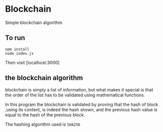 # Blockchain
Simple blockchain algorithm

## To run
```
npm install
node index.js
```
Then visit [localhost:3000]


## the blockchain algorithm
blockchain is simply a list of information, but what makes it special is that
the order of the list has to be validated using mathematical functions.

In this program the blockchain is validated by proving that the hash of block
,using its content, is indeed the hash shown, and the previous hash value is
equal to the hash of the previous block.

The hashing algorithm used is ``` SHA256 ```
